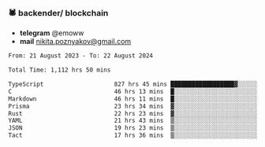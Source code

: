 ### 🕷 backender/ blockchain
- **telegram** @emoww
- **mail** nikita.poznyakov@gmail.com

<!--START_SECTION:waka-->

```txt
From: 21 August 2023 - To: 22 August 2024

Total Time: 1,112 hrs 50 mins

TypeScript                    827 hrs 45 mins ██████████████████▓░░░░░░   74.33 %
C                             46 hrs 13 mins  █░░░░░░░░░░░░░░░░░░░░░░░░   04.15 %
Markdown                      46 hrs 11 mins  █░░░░░░░░░░░░░░░░░░░░░░░░   04.15 %
Prisma                        23 hrs 34 mins  ▓░░░░░░░░░░░░░░░░░░░░░░░░   02.12 %
Rust                          22 hrs 23 mins  ▓░░░░░░░░░░░░░░░░░░░░░░░░   02.01 %
YAML                          21 hrs 43 mins  ▒░░░░░░░░░░░░░░░░░░░░░░░░   01.95 %
JSON                          19 hrs 23 mins  ▒░░░░░░░░░░░░░░░░░░░░░░░░   01.74 %
Tact                          17 hrs 36 mins  ▒░░░░░░░░░░░░░░░░░░░░░░░░   01.58 %
```

<!--END_SECTION:waka-->




